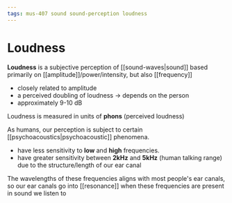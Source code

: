 ```yaml
---
tags: mus-407 sound sound-perception loudness
---
```


# Loudness

**Loudness** is a subjective perception of [[sound-waves|sound]] based primarily on [[amplitude]]/power/intensity, but also [[frequency]]

- closely related to amplitude
- a perceived doubling of loudness → depends on the person
- approximately 9-10 dB

Loudness is measured in units of **phons** (perceived loudness)

As humans, our perception is subject to certain [[psychoacoustics|psychoacoustic]] phenomena.

- have less sensitivity to **low** and **high** frequencies.
- have greater sensitivity between **2kHz** and **5kHz** (human talking range) due to the structure/length of our ear canal

The wavelengths of these frequencies aligns with most people's ear canals, so our ear canals go into [[resonance]] when these frequencies are present in sound we listen to
